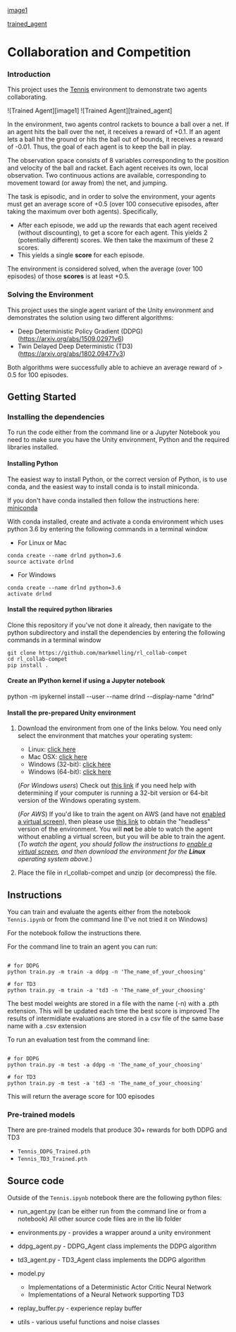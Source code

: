 [//]: # (Image References)

[image1](/markmelling/rl_collab-compet/tennis_trained.gif?raw=true "Trained Agent")

[trained_agent](tennis_trained.gif?raw=true "Trained Agent")

# Collaboration and Competition

### Introduction

This project uses the [Tennis](https://github.com/Unity-Technologies/ml-agents/blob/master/docs/Learning-Environment-Examples.md#tennis) environment to demonstrate two agents collaborating.

![Trained Agent][image1]
![Trained Agent][trained_agent]

In the environment, two agents control rackets to bounce a ball over a net. If an agent hits the ball over the net, it receives a reward of +0.1.  If an agent lets a ball hit the ground or hits the ball out of bounds, it receives a reward of -0.01.  Thus, the goal of each agent is to keep the ball in play.

The observation space consists of 8 variables corresponding to the position and velocity of the ball and racket. Each agent receives its own, local observation.  Two continuous actions are available, corresponding to movement toward (or away from) the net, and jumping. 

The task is episodic, and in order to solve the environment, your agents must get an average score of +0.5 (over 100 consecutive episodes, after taking the maximum over both agents). Specifically,

- After each episode, we add up the rewards that each agent received (without discounting), to get a score for each agent. This yields 2 (potentially different) scores. We then take the maximum of these 2 scores.
- This yields a single **score** for each episode.

The environment is considered solved, when the average (over 100 episodes) of those **scores** is at least +0.5.

### Solving the Environment

This project uses the single agent variant of the Unity environment and demonstrates the solution using two different algorithms:
- Deep Deterministic Policy Gradient (DDPG) (https://arxiv.org/abs/1509.02971v6)
- Twin Delayed Deep Deterministic (TD3) (https://arxiv.org/abs/1802.09477v3)

Both algorithms were successfully able to achieve an average reward of > 0.5 for 100 episodes.

## Getting Started

### Installing the dependencies
To run the code either from the command line or a Jupyter Notebook you need to make sure you have the Unity environment, Python and the required libraries installed.

#### Installing Python
The easiest way to install Python, or the correct version of Python, is to use conda, and the easiest way to install conda is to install miniconda.

If you don't have conda installed then follow the instructions here: [miniconda](https://docs.conda.io/en/latest/miniconda.html)

With conda installed, create and activate a conda environment which uses python 3.6 by entering the following commands in a terminal window

- For Linux or Mac
```shell
conda create --name drlnd python=3.6
source activate drlnd
```

- For Windows
```shell
conda create --name drlnd python=3.6
activate drlnd
```

#### Install the required python libraries
Clone this repository if you've not done it already, then navigate to the python subdirectory and install the dependencies by entering the following commands in a terminal window

```shell
git clone https://github.com/markmelling/rl_collab-compet
cd rl_collab-compet
pip install .

```
#### Create an IPython kernel if using a Jupyter notebook
python -m ipykernel install --user --name drlnd --display-name "drlnd"


#### Install the pre-prepared Unity environment

1. Download the environment from one of the links below.  You need only select the environment that matches your operating system:
    - Linux: [click here](https://s3-us-west-1.amazonaws.com/udacity-drlnd/P3/Tennis/Tennis_Linux.zip)
    - Mac OSX: [click here](https://s3-us-west-1.amazonaws.com/udacity-drlnd/P3/Tennis/Tennis.app.zip)
    - Windows (32-bit): [click here](https://s3-us-west-1.amazonaws.com/udacity-drlnd/P3/Tennis/Tennis_Windows_x86.zip)
    - Windows (64-bit): [click here](https://s3-us-west-1.amazonaws.com/udacity-drlnd/P3/Tennis/Tennis_Windows_x86_64.zip)
    
    (_For Windows users_) Check out [this link](https://support.microsoft.com/en-us/help/827218/how-to-determine-whether-a-computer-is-running-a-32-bit-version-or-64) if you need help with determining if your computer is running a 32-bit version or 64-bit version of the Windows operating system.

    (_For AWS_) If you'd like to train the agent on AWS (and have not [enabled a virtual screen](https://github.com/Unity-Technologies/ml-agents/blob/master/docs/Training-on-Amazon-Web-Service.md)), then please use [this link](https://s3-us-west-1.amazonaws.com/udacity-drlnd/P3/Tennis/Tennis_Linux_NoVis.zip) to obtain the "headless" version of the environment.  You will **not** be able to watch the agent without enabling a virtual screen, but you will be able to train the agent.  (_To watch the agent, you should follow the instructions to [enable a virtual screen](https://github.com/Unity-Technologies/ml-agents/blob/master/docs/Training-on-Amazon-Web-Service.md), and then download the environment for the **Linux** operating system above._)

2. Place the file in rl_collab-compet and unzip (or decompress) the file. 


## Instructions

You can train and evaluate the agents either from the notebook `Tennis.ipynb` or from the command line (I've not tried it on Windows)

For the notebook follow the instructions there.

For the command line to train an agent you can run:
```

# for DDPG
python train.py -m train -a ddpg -n 'The_name_of_your_choosing'

# for TD3
python train.py -m train -a 'td3 -n 'The_name_of_your_choosing'
```

The best model weights are stored in a file with the name (-n) with a .pth extension. This will be updated each time the best score is improved
The results of intermidiate evaluations are stored in a csv file of the same base name with a .csv extension

To run an evaluation test from the command line:

```

# for DDPG
python train.py -m test -a ddpg -n 'The_name_of_your_choosing'

# for TD3
python train.py -m test -a 'td3 -n 'The_name_of_your_choosing'
```

This will return the average score for 100 episodes


### Pre-trained models
There are pre-trained models that produce 30+ rewards for both DDPG and TD3
- `Tennis_DDPG_Trained.pth`
- `Tennis_TD3_Trained.pth`

## Source code
Outside of the `Tennis.ipynb` notebook there are the following python files:
- run_agent.py (can be either run from the command line or from a notebook)
All other source code files are in the lib folder

- environments.py - provides a wrapper around a unity environment
- ddpg_agent.py - DDPG_Agent class implements the DDPG algorithm
- td3_agent.py - TD3_Agent class implements the DDPG algorithm
- model.py 
  - Implementations of a Deterministic Actor Critic Neural Network 
  - Implementations of a Neural Network supporting TD3
- replay_buffer.py - experience replay buffer
- utils - various useful functions and noise classes
